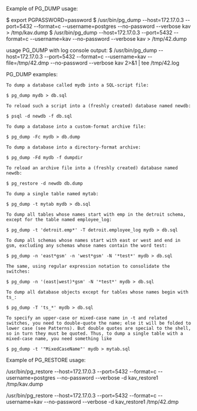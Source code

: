 Example of PG_DUMP usage:

$ export PGPASSWORD=password
$ /usr/bin/pg_dump --host=172.17.0.3 --port=5432 --format=c --username=postgres --no-password --verbose kav > /tmp/kav.dump
$ /usr/bin/pg_dump --host=172.17.0.3 --port=5432 --format=c --username=kav --no-password --verbose kav > /tmp/42.dump

usage PG_DUMP with log console output: 
$ /usr/bin/pg_dump --host=172.17.0.3 --port=5432 --format=c --username=kav --file=/tmp/42.dmp --no-password --verbose kav 2>&1 | tee /tmp/42.log

PG_DUMP examples:
    
    To dump a database called mydb into a SQL-script file:
    
    $ pg_dump mydb > db.sql
    
    To reload such a script into a (freshly created) database named newdb:
    
    $ psql -d newdb -f db.sql
    
    To dump a database into a custom-format archive file:
    
    $ pg_dump -Fc mydb > db.dump
    
    To dump a database into a directory-format archive:
    
    $ pg_dump -Fd mydb -f dumpdir
    
    To reload an archive file into a (freshly created) database named newdb:
    
    $ pg_restore -d newdb db.dump
    
    To dump a single table named mytab:
    
    $ pg_dump -t mytab mydb > db.sql
    
    To dump all tables whose names start with emp in the detroit schema, except for the table named employee_log:
    
    $ pg_dump -t 'detroit.emp*' -T detroit.employee_log mydb > db.sql
    
    To dump all schemas whose names start with east or west and end in gsm, excluding any schemas whose names contain the word test:
    
    $ pg_dump -n 'east*gsm' -n 'west*gsm' -N '*test*' mydb > db.sql
    
    The same, using regular expression notation to consolidate the switches:
    
    $ pg_dump -n '(east|west)*gsm' -N '*test*' mydb > db.sql
    
    To dump all database objects except for tables whose names begin with ts_:
    
    $ pg_dump -T 'ts_*' mydb > db.sql
    
    To specify an upper-case or mixed-case name in -t and related switches, you need to double-quote the name; else it will be folded to lower case (see Patterns). But double quotes are special to the shell, so in turn they must be quoted. Thus, to dump a single table with a mixed-case name, you need something like
    
    $ pg_dump -t '"MixedCaseName"' mydb > mytab.sql

Example of PG_RESTORE usage: 

/usr/bin/pg_restore --host=172.17.0.3 --port=5432 --format=c --username=postgres --no-password --verbose -d kav_restore1 /tmp/kav.dump

/usr/bin/pg_restore --host=172.17.0.3 --port=5432 --format=c --username=kav --no-password --verbose -d kav_restore1 /tmp/42.dmp